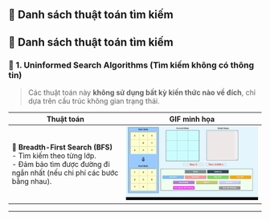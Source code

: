 ## 📁 Danh sách thuật toán tìm kiếm

## 📁 Danh sách thuật toán tìm kiếm

### 🧠 1. Uninformed Search Algorithms (Tìm kiếm không có thông tin)

> Các thuật toán này **không sử dụng bất kỳ kiến thức nào về đích**, chỉ dựa trên cấu trúc không gian trạng thái.

| Thuật toán | GIF minh họa |
|------------|--------------|
| 🔸 **Breadth-First Search (BFS)**  <br> - Tìm kiếm theo từng lớp.<br> - Đảm bảo tìm được đường đi ngắn nhất (nếu chi phí các bước bằng nhau). | ![BFS GIF](https://github.com/TranAnThien/Tri-Tue-Nhan-Tao/blob/main/Search%20Algorithm%20Gif/BFS.gif) |

---
